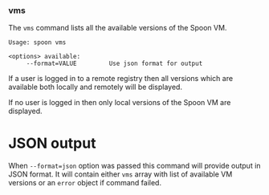 ### vms

The `vms` command lists all the available versions of the Spoon VM. 

```
Usage: spoon vms

<options> available:
     --format=VALUE         Use json format for output
```

If a user is logged in to a remote registry then all versions which are available both locally and remotely will be displayed. 

If no user is logged in then only local versions of the Spoon VM are displayed. 

# JSON output

When `--format=json` option was passed this command will provide output in JSON format. It will contain either `vms` array with list of available VM versions or an `error` object if command failed.